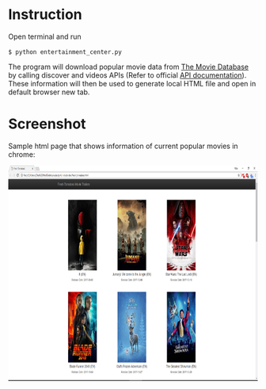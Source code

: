 # Instruction
Open terminal and run

```
$ python entertainment_center.py
```

The program will download popular movie data from [The Movie Database](https://www.themoviedb.org/en) by calling discover and videos APIs (Refer to official [API documentation](https://developers.themoviedb.org/3)). These information will then be used to generate local HTML file and open in default browser new tab.

# Screenshot
Sample html page that shows information of current popular movies in chrome:

<p align="center"> 
  <img src="https://github.com/woo-chia-wei/udacity-full-stack-web-dev/blob/master/public/images/movie_trailer_01.png" 
       width="800" height="435">
</p>